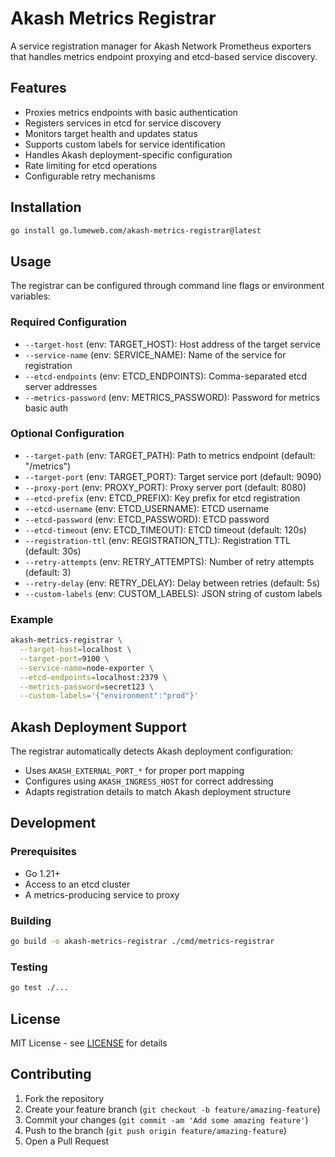 # Akash Metrics Registrar

A service registration manager for Akash Network Prometheus exporters that handles metrics endpoint proxying and etcd-based service discovery.

## Features

- Proxies metrics endpoints with basic authentication
- Registers services in etcd for service discovery
- Monitors target health and updates status
- Supports custom labels for service identification
- Handles Akash deployment-specific configuration
- Rate limiting for etcd operations
- Configurable retry mechanisms

## Installation

```bash
go install go.lumeweb.com/akash-metrics-registrar@latest
```

## Usage

The registrar can be configured through command line flags or environment variables:

### Required Configuration

- `--target-host` (env: TARGET_HOST): Host address of the target service
- `--service-name` (env: SERVICE_NAME): Name of the service for registration  
- `--etcd-endpoints` (env: ETCD_ENDPOINTS): Comma-separated etcd server addresses
- `--metrics-password` (env: METRICS_PASSWORD): Password for metrics basic auth

### Optional Configuration

- `--target-path` (env: TARGET_PATH): Path to metrics endpoint (default: "/metrics")
- `--target-port` (env: TARGET_PORT): Target service port (default: 9090)
- `--proxy-port` (env: PROXY_PORT): Proxy server port (default: 8080)
- `--etcd-prefix` (env: ETCD_PREFIX): Key prefix for etcd registration
- `--etcd-username` (env: ETCD_USERNAME): ETCD username
- `--etcd-password` (env: ETCD_PASSWORD): ETCD password
- `--etcd-timeout` (env: ETCD_TIMEOUT): ETCD timeout (default: 120s)
- `--registration-ttl` (env: REGISTRATION_TTL): Registration TTL (default: 30s)
- `--retry-attempts` (env: RETRY_ATTEMPTS): Number of retry attempts (default: 3)
- `--retry-delay` (env: RETRY_DELAY): Delay between retries (default: 5s)
- `--custom-labels` (env: CUSTOM_LABELS): JSON string of custom labels

### Example

```bash
akash-metrics-registrar \
  --target-host=localhost \
  --target-port=9100 \
  --service-name=node-exporter \
  --etcd-endpoints=localhost:2379 \
  --metrics-password=secret123 \
  --custom-labels='{"environment":"prod"}'
```

## Akash Deployment Support

The registrar automatically detects Akash deployment configuration:

- Uses `AKASH_EXTERNAL_PORT_*` for proper port mapping
- Configures using `AKASH_INGRESS_HOST` for correct addressing
- Adapts registration details to match Akash deployment structure

## Development

### Prerequisites

- Go 1.21+
- Access to an etcd cluster
- A metrics-producing service to proxy

### Building

```bash
go build -o akash-metrics-registrar ./cmd/metrics-registrar
```

### Testing

```bash
go test ./...
```

## License

MIT License - see [LICENSE](LICENSE) for details

## Contributing

1. Fork the repository
2. Create your feature branch (`git checkout -b feature/amazing-feature`)
3. Commit your changes (`git commit -am 'Add some amazing feature'`)
4. Push to the branch (`git push origin feature/amazing-feature`)
5. Open a Pull Request
